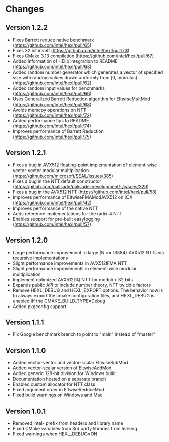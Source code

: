 # Changes

## Version 1.2.2

- Fixes Barrett reduce native benchmark (https://github.com/intel/hexl/pull/65)
- Fixes 32 bit invntt (https://github.com/intel/hexl/pull/73)
- Fixes CMake 3.13 compilation (https://github.com/intel/hexl/pull/67)
- Added information of HElib integration to README (https://github.com/intel/hexl/pull/63)
- Added random number generator which generates a vector of specified size with random values drawn uniformly from [0, modulus) (https://github.com/intel/hexl/pull/62)
- Added random input values for benchmarks (https://github.com/intel/hexl/pull/66)
- Uses Generalized Barrett Reduction algorithm for EltwiseMultMod (https://github.com/intel/hexl/pull/68)
- Avoids memcpy operations on NTT (https://github.com/intel/hexl/pull/72)
- Added performance tips to README (https://github.com/intel/hexl/pull/74)
- Improves performance of Barrett Reduction (https://github.com/intel/hexl/pull/75)

## Version 1.2.1
- Fixes a bug in AVX512 floating-point implementation of element-wise vector-vector modular multiplication (https://github.com/microsoft/SEAL/issues/385)
- Fixes a bug in the NTT default constructor (https://gitlab.com/palisade/palisade-development/-/issues/329)
- Fixes a bug in the AVX512 NTT (https://github.com/intel/hexl/pull/58)
- Improves performance of EltwiseFMAModAVX512 on ICX (https://github.com/intel/hexl/pull/42)
- Improves performance of the native NTT
- Adds reference implementations for the radix-4 NTT
- Enables support for pre-built easylogging (https://github.com/intel/hexl/pull/57)

## Version 1.2.0
- Large performance improvement in large (N >= 16384) AVX512 NTTs via recursive implementations
- Slight performance improvements in AVX512IFMA NTT
- Slight performance improvements in element-wise modular multiplication
- Implement optimized AVX512DQ NTT for moduli < 32 bits
- Expands public API to include number theory, NTT twiddle factors
- Remove HEXL_DEBUG and HEXL_EXPORT options. The behavior now is to always export the cmake configuration files, and HEXL_DEBUG is enabled iff the CMAKE_BUILD_TYPE=Debug
- Added pkgconfig support

## Version 1.1.1
- Fix Google benchmark branch to point to "main" instead of "master"

## Version 1.1.0
- Added vector-vector and vector-scalar EltwiseSubMod
- Added vector-scalar version of EltwiseAddMod
- Added generic 128-bit division for Windows build
- Documentation hosted on a separate branch
- Enabled custom allocator for NTT class
- Fixed argument order in EltwiseReduceMod
- Fixed build warnings on Windows and Mac

## Version 1.0.1
- Removed intel- prefix from headers and library name
- Fixed CMake variables from 3rd party libraries from leaking
- Fixed warnings when HEXL_DEBUG=ON
